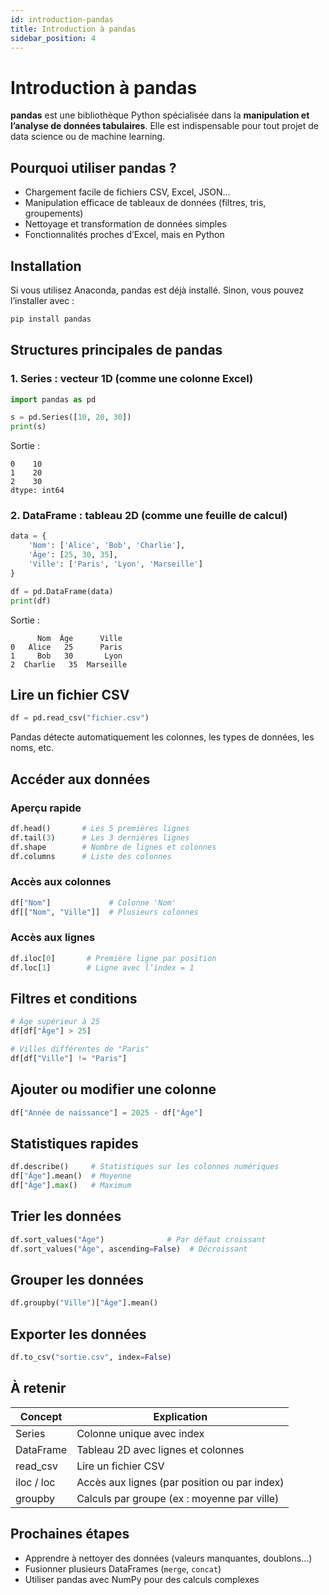 ```yaml
---
id: introduction-pandas
title: Introduction à pandas
sidebar_position: 4
---
```


# Introduction à pandas

**pandas** est une bibliothèque Python spécialisée dans la **manipulation et l’analyse de données tabulaires**. Elle est indispensable pour tout projet de data science ou de machine learning.

## Pourquoi utiliser pandas ?

- Chargement facile de fichiers CSV, Excel, JSON...
- Manipulation efficace de tableaux de données (filtres, tris, groupements)
- Nettoyage et transformation de données simples
- Fonctionnalités proches d’Excel, mais en Python

## Installation

Si vous utilisez Anaconda, pandas est déjà installé. Sinon, vous pouvez l’installer avec :

```bash
pip install pandas
```

## Structures principales de pandas

### 1. **Series** : vecteur 1D (comme une colonne Excel)

```python
import pandas as pd

s = pd.Series([10, 20, 30])
print(s)
```

Sortie :

```
0    10
1    20
2    30
dtype: int64
```

### 2. **DataFrame** : tableau 2D (comme une feuille de calcul)

```python
data = {
    'Nom': ['Alice', 'Bob', 'Charlie'],
    'Âge': [25, 30, 35],
    'Ville': ['Paris', 'Lyon', 'Marseille']
}

df = pd.DataFrame(data)
print(df)
```

Sortie :

```
      Nom  Âge      Ville
0   Alice   25      Paris
1     Bob   30       Lyon
2  Charlie   35  Marseille
```

## Lire un fichier CSV

```python
df = pd.read_csv("fichier.csv")
```

Pandas détecte automatiquement les colonnes, les types de données, les noms, etc.

## Accéder aux données

### Aperçu rapide

```python
df.head()       # Les 5 premières lignes
df.tail(3)      # Les 3 dernières lignes
df.shape        # Nombre de lignes et colonnes
df.columns      # Liste des colonnes
```

### Accès aux colonnes

```python
df["Nom"]             # Colonne 'Nom'
df[["Nom", "Ville"]]  # Plusieurs colonnes
```

### Accès aux lignes

```python
df.iloc[0]       # Première ligne par position
df.loc[1]        # Ligne avec l’index = 1
```

## Filtres et conditions

```python
# Âge supérieur à 25
df[df["Âge"] > 25]

# Villes différentes de "Paris"
df[df["Ville"] != "Paris"]
```

## Ajouter ou modifier une colonne

```python
df["Année de naissance"] = 2025 - df["Âge"]
```

## Statistiques rapides

```python
df.describe()     # Statistiques sur les colonnes numériques
df["Âge"].mean()  # Moyenne
df["Âge"].max()   # Maximum
```

## Trier les données

```python
df.sort_values("Âge")              # Par défaut croissant
df.sort_values("Âge", ascending=False)  # Décroissant
```

## Grouper les données

```python
df.groupby("Ville")["Âge"].mean()
```

## Exporter les données

```python
df.to_csv("sortie.csv", index=False)
```

## À retenir

| Concept | Explication |
|--------|-------------|
| Series | Colonne unique avec index |
| DataFrame | Tableau 2D avec lignes et colonnes |
| read_csv | Lire un fichier CSV |
| iloc / loc | Accès aux lignes (par position ou par index) |
| groupby | Calculs par groupe (ex : moyenne par ville) |

## Prochaines étapes

- Apprendre à nettoyer des données (valeurs manquantes, doublons…)
- Fusionner plusieurs DataFrames (`merge`, `concat`)
- Utiliser pandas avec NumPy pour des calculs complexes